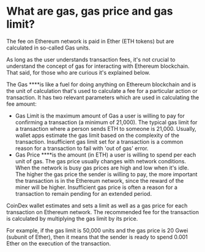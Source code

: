 # What are gas, gas price and gas limit?

The fee on Ethereum network is paid in Ether (ETH tokens) but are calculated in so-called Gas units.

As long as the user understands transaction fees, it's not crucial to understand the concept of gas for interacting with Ethereum blockchain. That said, for those who are curious it's explained below.

The Gas ****is like a fuel for doing anything on Ethereum blockchain and is the unit of calculation that's used to calculate a fee for a particular action or transaction. It has two relevant parameters which are used in calculating the fee amount:

- Gas Limit is the maximum amount of Gas a user is willing to pay for confirming a transaction (a minimum of 21,000). The typical gas limit for a transaction where a person sends ETH to someone is 21,000. Usually, wallet apps estimate the gas limit based on the complexity of the transaction. Insufficient gas limit set for a transaction is a common reason for a transaction to fail with 'out of gas' error.
- Gas Price ****is the amount (in ETH) a user is willing to spend per each unit of gas. The gas price usually changes with network conditions. When the network is busy gas prices are high and low when it's idle. The higher the gas price the sender is willing to pay, the more important the transaction is in the Ethereum network, since the reward of the miner will be higher. Insufficient gas price is often a reason for a transaction to remain pending for an extended period.

CoinDex wallet estimates and sets a limit as well as a gas price for each transaction on Ethereum network. The recommended fee for the transaction is calculated by multiplying the gas limit by its price.

For example, if the gas limit is 50,000 units and the gas price is 20 Gwei (subunit of Ether), then it means that the sender is ready to spend 0.001 Ether on the execution of the transaction.

